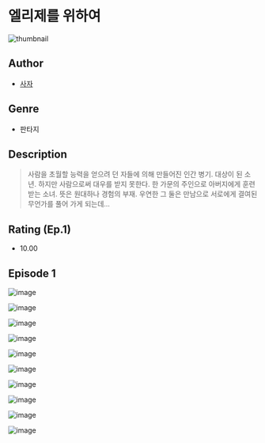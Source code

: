 # 엘리제를 위하여
![thumbnail](https://image-comic.pstatic.net/user_contents_data/challenge_comic/2023/05/23/301908/upload_3473742276872058978_480x623.jpeg)

## Author
- [사자](https://comic.naver.com/artistTitle?id=301908)

## Genre
- 판타지

## Description
> 사람을 초월할 능력을 얻으려 던 자들에 의해 만들어진 인간 병기. 대상이 된 소년. 하지만 사람으로써 대우를 받지 못한다. 한 가문의 주인으로 아버지에게 훈련 받는 소녀. 뜻은 원대하나 경험의 부재. 우연한 그 둘은 만남으로 서로에게 결여된 무언가를 풀어 가게 되는데...


## Rating (Ep.1)
- 10.00

## Episode 1
![image](https://image-comic.pstatic.net/user_contents_data/challenge_comic/2023/05/23/301908/upload_3487253281895900213.jpeg)

![image](https://image-comic.pstatic.net/user_contents_data/challenge_comic/2023/05/23/301908/upload_7378081884970169186.jpeg)

![image](https://image-comic.pstatic.net/user_contents_data/challenge_comic/2023/05/23/301908/upload_7076616701024940129.jpeg)

![image](https://image-comic.pstatic.net/user_contents_data/challenge_comic/2023/05/23/301908/upload_3558232074587693874.jpeg)

![image](https://image-comic.pstatic.net/user_contents_data/challenge_comic/2023/05/23/301908/upload_3906652995143098725.jpeg)

![image](https://image-comic.pstatic.net/user_contents_data/challenge_comic/2023/05/23/301908/upload_3559639630681892409.jpeg)

![image](https://image-comic.pstatic.net/user_contents_data/challenge_comic/2023/05/24/301908/upload_3919648328477913699.jpeg)

![image](https://image-comic.pstatic.net/user_contents_data/challenge_comic/2023/05/23/301908/upload_7365744277812490291.jpeg)

![image](https://image-comic.pstatic.net/user_contents_data/challenge_comic/2023/05/23/301908/upload_4122542123959530544.jpeg)

![image](https://image-comic.pstatic.net/user_contents_data/challenge_comic/2023/05/23/301908/upload_3544725872125883444.jpeg)
